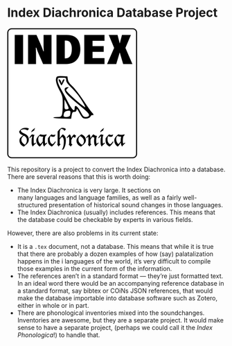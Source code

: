 # Index Diachronica Database Project

![Index Diachronica logo](logo.png)

This repository is a project to convert the Index Diachronica into a 
database. There are several reasons that this is worth doing:

* The Index Diachronica is very large. It sections on  
many languages and language families, as well as a fairly well-structured presentation of
historical sound changes in those languages.
* The Index Diachronica (usually) includes references. This means that the 
database could be checkable by experts in various fields.

However, there are also problems in its current state:

* It is a `.tex` document, not a database. This means that while it is true that
there are probably a dozen examples of how (say) palatalization happens in the i
languages of the world, it’s very difficult to compile those examples in the current
form of the information.
* The references aren’t in a standard format — they’re just formatted text. In an
ideal word there would be an accompanying reference database in a standard format, 
say bibtex or COiNs JSON references, that would make the database importable into 
database software such as Zotero, either in whole or in part.
* There are phonological inventories mixed into the soundchanges. Inventories are awesome,
but they are a separate project. It would make sense to have a separate project, (perhaps
we could call it the _Index Phonologica_!) to handle that. 

